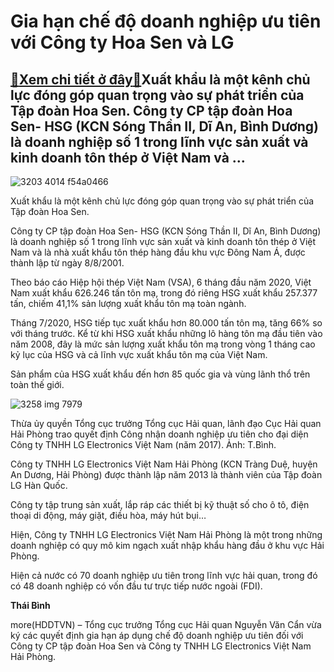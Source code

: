 Gia hạn chế độ doanh nghiệp ưu tiên với Công ty Hoa Sen và LG
=============================================================

[:gift:Xem chi tiết ở đây:gift:](https://hddtvn.com/gia-han-che-do-doanh-nghiep-uu-tien-voi-cong-ty-hoa-sen-va-lg/)Xuất khẩu là một kênh chủ lực đóng góp quan trọng vào sự phát triển của Tập đoàn Hoa Sen. Công ty CP tập đoàn Hoa Sen- HSG (KCN Sóng Thần II, Dĩ An, Bình Dương) là doanh nghiệp số 1 trong lĩnh vực sản xuất và kinh doanh tôn thép ở Việt Nam và …
----------------------------------------------------------------------------------------------------------------------------------------------------------------------------------------------------------------------------------------------------





![3203 4014 f54a0466](https://haiquanonline.com.vn/stores/news_dataimages/binhht/082020/05/09/in_article/3203_4014_F54A0466.jpg?rt=20200805101130 "undefined")


Xuất khẩu là một kênh chủ lực đóng góp quan trọng vào sự phát triển của Tập đoàn Hoa Sen.



Công ty CP tập đoàn Hoa Sen- HSG (KCN Sóng Thần II, Dĩ An, Bình Dương) là doanh nghiệp số 1 trong lĩnh vực sản xuất và kinh doanh tôn thép ở Việt Nam và là nhà xuất khẩu tôn thép hàng đầu khu vực Đông Nam Á, được thành lập từ ngày 8/8/2001.


Theo báo cáo Hiệp hội thép Việt Nam (VSA), 6 tháng đầu năm 2020, Việt Nam xuất khẩu 626.246 tấn tôn mạ, trong đó riêng HSG xuất khẩu 257.377 tấn, chiếm 41,1% sản lượng xuất khẩu tôn mạ toàn ngành.


Tháng 7/2020, HSG tiếp tục xuất khẩu hơn 80.000 tấn tôn mạ, tăng 66% so với tháng trước. Kể từ khi HSG xuất khẩu những lô hàng tôn mạ đầu tiên vào năm 2008, đây là mức sản lượng xuất khẩu tôn mạ trong vòng 1 tháng cao kỷ lục của HSG và cả lĩnh vực xuất khẩu tôn mạ của Việt Nam.


Sản phẩm của HSG xuất khẩu đến hơn 85 quốc gia và vùng lãnh thổ trên toàn thế giới.





![3258 img 7979](https://haiquanonline.com.vn/stores/news_dataimages/binhht/082020/05/09/in_article/3258_IMG_7979.jpg?rt=20200805101130 "undefined")


 Thừa ủy quyền Tổng cục trưởng Tổng cục Hải quan, lãnh đạo Cục Hải quan Hải Phòng trao quyết định Công nhận doanh nghiệp ưu tiên cho đại diện Công ty TNHH LG Electronics Việt Nam (năm 2017). Ảnh: T.Bình.



Công ty TNHH LG Electronics Việt Nam Hải Phòng (KCN Tràng Duệ, huyện An Dương, Hải Phòng) được thành lập năm 2013 là thành viên của Tập đoàn LG Hàn Quốc.


Công ty tập trung sản xuất, lắp ráp các thiết bị kỹ thuật số cho ô tô, điện thoại di động, máy giặt, điều hòa, máy hút bụi…


Hiện, Công ty TNHH LG Electronics Việt Nam Hải Phòng là một trong những doanh nghiệp có quy mô kim ngạch xuất nhập khẩu hàng đầu ở khu vực Hải Phòng.


Hiện cả nước có 70 doanh nghiệp ưu tiên trong lĩnh vực hải quan, trong đó có 48 doanh nghiệp có vốn đầu tư trực tiếp nước ngoài (FDI).




**Thái Bình**



more(HDDTVN) – Tổng cục trưởng Tổng cục Hải quan Nguyễn Văn Cẩn vừa ký các quyết định gia hạn áp dụng chế độ doanh nghiệp ưu tiên đối với Công ty CP tập đoàn Hoa Sen và Công ty TNHH LG Electronics Việt Nam Hải Phòng.

